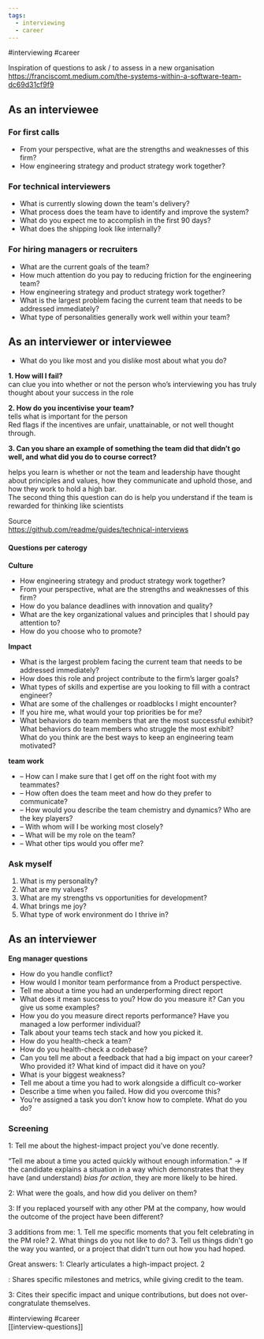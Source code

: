 ```yaml
---
tags:
  - interviewing
  - career
---
```

#interviewing #career 

Inspiration of questions to ask / to assess in a new organisation  
<https://franciscomt.medium.com/the-systems-within-a-software-team-dc69d31cf9f9>


## As an interviewee

### For first calls
* From your perspective, what are the strengths and weaknesses of this firm?
* How engineering strategy and product strategy work together?

### For technical interviewers
* What is currently slowing down the team's delivery? 
* What process does the team have to identify and improve the system?
* What do you expect me to accomplish in the first 90 days?
* What does the shipping look like internally?


### For hiring managers or recruiters
* What are the current goals of the team?
* How much attention do you pay to reducing friction for the engineering team?
* How engineering strategy and product strategy work together?
* What is the largest problem facing the current team that needs to be addressed immediately?
* What type of personalities generally work well within your team?


## As an interviewer or interviewee
* What do you like most and you dislike most about what you do?

**1. How will I fail?**  
can clue you into whether or not the person who’s interviewing you has truly thought about your success in the role

**2. How do you incentivise your team?**  
tells what is important for the person  
Red flags if the incentives are unfair, unattainable, or not well thought through.

**3. Can you share an example of something the team did that didn’t go well, and what did you do to course correct?**

helps you learn is whether or not the team and leadership have thought about principles and values, how they communicate and uphold those, and how they work to hold a high bar.  
The second thing this question can do is help you understand if the team is rewarded for thinking like scientists


Source  
<https://github.com/readme/guides/technical-interviews>



#### Questions per caterogy
**Culture**
* How engineering strategy and product strategy work together?
* From your perspective, what are the strengths and weaknesses of this firm?
* How do you balance deadlines with innovation and quality?
* What are the key organizational values and principles that I should pay attention to?
* How do you choose who to promote?

**Impact**
* What is the largest problem facing the current team that needs to be addressed immediately?
* How does this role and project contribute to the firm’s larger goals?
* What types of skills and expertise are you looking to fill with a contract engineer?
* What are some of the challenges or roadblocks I might encounter?
* If you hire me, what would your top priorities be for me?
* What behaviors do team members that are the most successful exhibit?  
What behaviors do team members who struggle the most exhibit?  
 What do you think are the best ways to keep an engineering team motivated?

**team work**
*   – How can I make sure that I get off on the right foot with my teammates?
*   – How often does the team meet and how do they prefer to communicate?
*   – How would you describe the team chemistry and dynamics? Who are the key players?
*   – With whom will I be working most closely?
*   – What will be my role on the team?
*   – What other tips would you offer me?



### Ask myself

1.  What is my personality?
2.  What are my values?
3.  What are my strengths vs opportunities for development?
4.  What brings me joy?
5.  What type of work environment do I thrive in?



## As an interviewer
**Eng manager questions**
* How do you handle conflict?
* How would I monitor team performance from a Product perspective.
* Tell me about a time you had an underperforming direct report
* What does it mean success to you? How do you measure it? Can you give us some examples?
* How you do you measure direct reports performance? Have you managed a low performer individual?
* Talk about your teams tech stack and how you picked it.
* How do you health-check a team?
* How do you health-check a codebase?
* Can you tell me about a feedback that had a big impact on your career? Who provided it? What kind of impact did it have on you?
* What is your biggest weakness?
* Tell me about a time you had to work alongside a difficult co-worker
* Describe a time when you failed. How did you overcome this?
* You're assigned a task you don't know how to complete. What do you do?



### Screening

 1: Tell me about the highest-impact project you've done recently. 

“Tell me about a time you acted quickly without enough information.” -> If the candidate explains a situation in a way which demonstrates that they have (and understand) *bias for action*, they are more likely to be hired.

2: What were the goals, and how did you deliver on them? 

 3: If you replaced yourself with any other PM at the company, how would the outcome of the project have been different?

3 additions from me: 1. Tell me specific moments that you felt celebrating in the PM role? 2. What things do you not like to do? 3. Tell us things didn't go the way you wanted, or a project that didn't turn out how you had hoped.

Great answers:  1: Clearly articulates a high-impact project.  2

: Shares specific milestones and metrics, while giving credit to the team.  

3: Cites their specific impact and unique contributions, but does not over-congratulate themselves.

#interviewing #career  
[[interview-questions]]